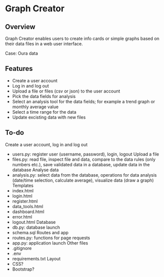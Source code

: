 # Graph Creator

## Overview
Graph Creator enables users to create info cards or simple graphs based on their data files in a web user interface.

Case: Oura data

## Features
- Create a user account
- Log in and log out
- Upload a file or files (csv or json) to the user account
- Pick the data fields for analysis
- Select an analysis tool for the data fields; for example a trend graph or monthly average value
- Select a time range for the data
- Update excisting data with new files

## To-do
Create a user account, log in and log out
* users.py: register user (username, password), login, logout
Upload a file
* files.py: read file, inspect file and data, compare to the data rules (only numbers etc.), save validated data in a database, update data in the database
Analyse data
* analysis.py: select data from the database, operations for data analysis (date/time selection, calculate average), visualize data (draw a graph)
Templates
* index.html
* login.html
* register.html
* data_tools.html
* dashboard.html
* error.html
* logout.html
Database
* db.py: database launch
* schema.sql
Routes and app
* routes.py: functions for page requests
* app.py: application launch
Other files
* .gitignore
* .env
* requirements.txt
Layout
* CSS?
* Bootstrap?
